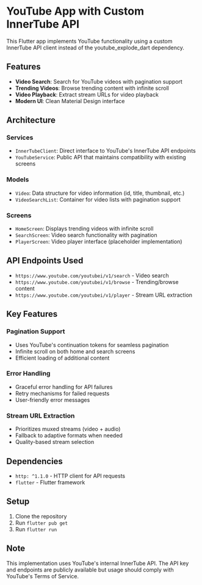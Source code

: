 # YouTube App with Custom InnerTube API

This Flutter app implements YouTube functionality using a custom InnerTube API client instead of the youtube_explode_dart dependency.

## Features

- **Video Search**: Search for YouTube videos with pagination support
- **Trending Videos**: Browse trending content with infinite scroll
- **Video Playback**: Extract stream URLs for video playback
- **Modern UI**: Clean Material Design interface

## Architecture

### Services
- `InnerTubeClient`: Direct interface to YouTube's InnerTube API endpoints
- `YouTubeService`: Public API that maintains compatibility with existing screens

### Models
- `Video`: Data structure for video information (id, title, thumbnail, etc.)
- `VideoSearchList`: Container for video lists with pagination support

### Screens
- `HomeScreen`: Displays trending videos with infinite scroll
- `SearchScreen`: Video search functionality with pagination
- `PlayerScreen`: Video player interface (placeholder implementation)

## API Endpoints Used

- `https://www.youtube.com/youtubei/v1/search` - Video search
- `https://www.youtube.com/youtubei/v1/browse` - Trending/browse content  
- `https://www.youtube.com/youtubei/v1/player` - Stream URL extraction

## Key Features

### Pagination Support
- Uses YouTube's continuation tokens for seamless pagination
- Infinite scroll on both home and search screens
- Efficient loading of additional content

### Error Handling
- Graceful error handling for API failures
- Retry mechanisms for failed requests
- User-friendly error messages

### Stream URL Extraction
- Prioritizes muxed streams (video + audio)
- Fallback to adaptive formats when needed
- Quality-based stream selection

## Dependencies

- `http: ^1.1.0` - HTTP client for API requests
- `flutter` - Flutter framework

## Setup

1. Clone the repository
2. Run `flutter pub get`
3. Run `flutter run`

## Note

This implementation uses YouTube's internal InnerTube API. The API key and endpoints are publicly available but usage should comply with YouTube's Terms of Service.